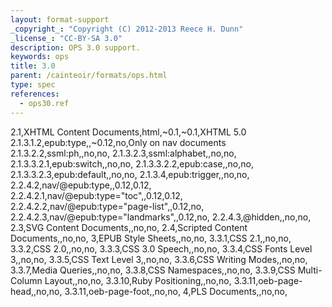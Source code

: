 ```yaml
---
layout: format-support
_copyright_: "Copyright (C) 2012-2013 Reece H. Dunn"
_license_: "CC-BY-SA 3.0"
description: OPS 3.0 support.
keywords: ops
title: 3.0
parent: /cainteoir/formats/ops.html
type: spec
references:
  - ops30.ref
---
```


2.1,XHTML Content Documents,html,~0.1,~0.1,XHTML 5.0
2.1.3.1.2,epub:type,,~0.12,no,Only on nav documents
2.1.3.2.2,ssml:ph,,no,no,
2.1.3.2.3,ssml:alphabet,,no,no,
2.1.3.3.2.1,epub:switch,,no,no,
2.1.3.3.2.2,epub:case,,no,no,
2.1.3.3.2.3,epub:default,,no,no,
2.1.3.4,epub:trigger,,no,no,
2.2.4.2,nav/@epub:type,,0.12,0.12,
2.2.4.2.1,nav/@epub:type="toc",,0.12,0.12,
2.2.4.2.2,nav/@epub:type="page-list",,0.12,no,
2.2.4.2.3,nav/@epub:type="landmarks",,0.12,no,
2.2.4.3,@hidden,,no,no,
2.3,SVG Content Documents,,no,no,
2.4,Scripted Content Documents,,no,no,
3,EPUB Style Sheets,,no,no,
3.3.1,CSS 2.1,,no,no,
3.3.2,CSS 2.0,,no,no,
3.3.3,CSS 3.0 Speech,,no,no,
3.3.4,CSS Fonts Level 3,,no,no,
3.3.5,CSS Text Level 3,,no,no,
3.3.6,CSS Writing Modes,,no,no,
3.3.7,Media Queries,,no,no,
3.3.8,CSS Namespaces,,no,no,
3.3.9,CSS Multi-Column Layout,,no,no,
3.3.10,Ruby Positioning,,no,no,
3.3.11,oeb-page-head,,no,no,
3.3.11,oeb-page-foot,,no,no,
4,PLS Documents,,no,no,
